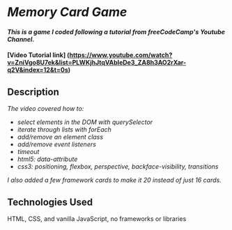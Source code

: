 # _Memory Card Game_

#### _This is a game I coded following a tutorial from freeCodeCamp's Youtube Channel._

#### [Video Tutorial link] (https://www.youtube.com/watch?v=ZniVgo8U7ek&list=PLWKjhJtqVAbleDe3_ZA8h3AO2rXar-q2V&index=12&t=0s)

## Description

_The video covered how to:_
* _select elements in the DOM with querySelector_
* _iterate through lists with forEach_
* _add/remove an element class_
* _add/remove event listeners_
* _timeout_
* _html5: data-attribute_
* _css3: positioning, flexbox, perspective, backface-visibility, transitions_

_I also added a few framework cards to make it 20 instead of just 16 cards._
## Technologies Used

HTML, CSS, and vanilla JavaScript, no frameworks or libraries